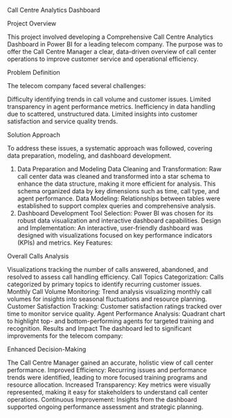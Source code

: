 Call Centre Analytics Dashboard

Project Overview

This project involved developing a Comprehensive Call Centre Analytics Dashboard in Power BI for a leading telecom company. The purpose was to offer the Call Centre Manager a clear, data-driven overview of call center operations to improve customer service and operational efficiency.

Problem Definition

The telecom company faced several challenges:

Difficulty identifying trends in call volume and customer issues.
Limited transparency in agent performance metrics.
Inefficiency in data handling due to scattered, unstructured data.
Limited insights into customer satisfaction and service quality trends.

Solution Approach

To address these issues, a systematic approach was followed, covering data preparation, modeling, and dashboard development.

1. Data Preparation and Modeling
Data Cleaning and Transformation: Raw call center data was cleaned and transformed into a star schema to enhance the data structure, making it more efficient for analysis. This schema organized data by key dimensions such as time, call type, and agent performance.
Data Modeling: Relationships between tables were established to support complex queries and comprehensive analysis.
2. Dashboard Development
Tool Selection: Power BI was chosen for its robust data visualization and interactive dashboard capabilities.
Design and Implementation: An interactive, user-friendly dashboard was designed with visualizations focused on key performance indicators (KPIs) and metrics.
Key Features:

Overall Calls Analysis

Visualizations tracking the number of calls answered, abandoned, and resolved to assess call handling efficiency.
Call Topics Categorization: Calls categorized by primary topics to identify recurring customer issues.
Monthly Call Volume Monitoring: Trend analysis visualizing monthly call volumes for insights into seasonal fluctuations and resource planning.
Customer Satisfaction Tracking: Customer satisfaction ratings tracked over time to monitor service quality.
Agent Performance Analysis: Quadrant chart to highlight top- and bottom-performing agents for targeted training and recognition.
Results and Impact
The dashboard led to significant improvements for the telecom company:

Enhanced Decision-Making

The Call Centre Manager gained an accurate, holistic view of call center performance.
Improved Efficiency: Recurring issues and performance trends were identified, leading to more focused training programs and resource allocation.
Increased Transparency: Key metrics were visually represented, making it easy for stakeholders to understand call center operations.
Continuous Improvement: Insights from the dashboard supported ongoing performance assessment and strategic planning.
